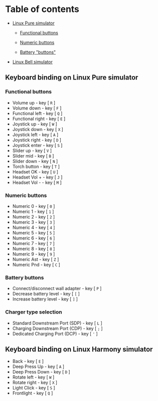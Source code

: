 # Table of contents

- [Linux Pure simulator](#keyboard-binding-on-linux-pure-simulator)

  - [Functional buttons](#functional-buttons)

  - [Numeric buttons](#numeric-buttons)

  - [Battery "buttons"](#battery-buttons)

- [Linux Bell simulator](#keyboard-binding-on-linux-bell-simulator)

## Keyboard binding on Linux Pure simulator

### Functional buttons
- Volume up         - key [ `R` ]
- Volume down       - key [ `F` ]
- Functional left   - key [ `Q` ]
- Functional right 	- key [ `E` ]
- Joystick up       - key [ `W` ]
- Joystick down     - key [ `X` ]
- Joystick left     - key [ `A` ]
- Joystick right    - key [ `D` ]
- Joystick enter    - key [ `S` ]
- Slider up         - key [ `V` ]
- Slider mid        - key [ `B` ]
- Slider down       - key [ `N` ]
- Torch button      - key [ `T` ]
- Headset OK        - key [ `U` ]
- Headset Vol +     - key [ `J` ]
- Headset Vol -     - key [ `M` ]

### Numeric buttons
- Numeric 0		- key [ `0` ]
- Numeric 1		- key [ `1` ]
- Numeric 2		- key [ `2` ]
- Numeric 3		- key [ `3` ]
- Numeric 4		- key [ `4` ]
- Numeric 5		- key [ `5` ]
- Numeric 6		- key [ `6` ]
- Numeric 7		- key [ `7` ]
- Numeric 8		- key [ `8` ]
- Numeric 9		- key [ `9` ]
- Numeric Ast		- key [ `Z` ]
- Numeric Pnd		- key [ `C` ]

### Battery buttons
 - Connect/disconnect wall adapter		- key [ `P` ]
 - Decrease battery level		- key [ `[` ]
 - Increase battery level		- key [ `]` ]

### Charger type selection
 - Standard Downstream Port (SDP) - key [ `L` ]
 - Charging Downstream Port (CDP) - key [ `;` ]
 - Dedicated Charging Port  (DCP) - key [ `'` ]

## Keyboard binding on Linux Harmony simulator

 - Back            - key [ `E` ]
 - Deep Press Up   - key [ `A` ]
 - Deep Press Down - key [ `D` ]
 - Rotate left     - key [ `W` ]
 - Rotate right    - key [ `X` ]
 - Light Click     - key [ `S` ]
 - Frontlight      - key [ `Q` ]
